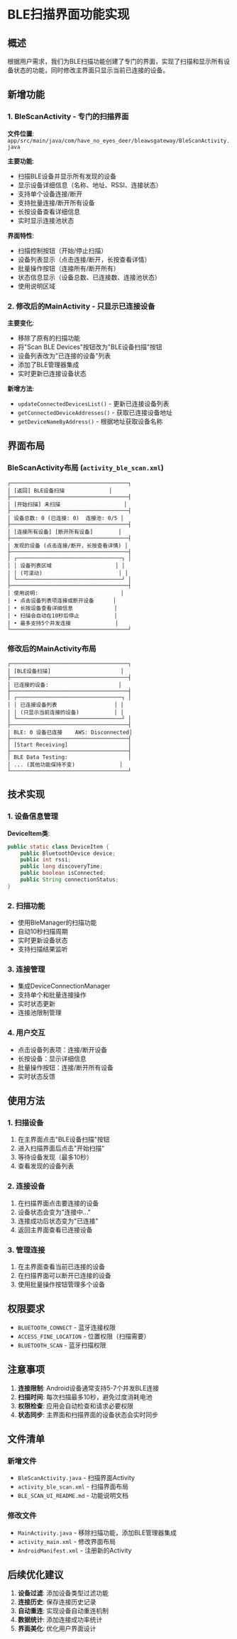 # BLE扫描界面功能实现

## 概述

根据用户需求，我们为BLE扫描功能创建了专门的界面，实现了扫描和显示所有设备状态的功能，同时修改主界面只显示当前已连接的设备。

## 新增功能

### 1. BleScanActivity - 专门的扫描界面

**文件位置**: `app/src/main/java/com/have_no_eyes_deer/bleawsgateway/BleScanActivity.java`

**主要功能**:
- 扫描BLE设备并显示所有发现的设备
- 显示设备详细信息（名称、地址、RSSI、连接状态）
- 支持单个设备连接/断开
- 支持批量连接/断开所有设备
- 长按设备查看详细信息
- 实时显示连接池状态

**界面特性**:
- 扫描控制按钮（开始/停止扫描）
- 设备列表显示（点击连接/断开，长按查看详情）
- 批量操作按钮（连接所有/断开所有）
- 状态信息显示（设备总数、已连接数、连接池状态）
- 使用说明区域

### 2. 修改后的MainActivity - 只显示已连接设备

**主要变化**:
- 移除了原有的扫描功能
- 将"Scan BLE Devices"按钮改为"BLE设备扫描"按钮
- 设备列表改为"已连接的设备"列表
- 添加了BLE管理器集成
- 实时更新已连接设备状态

**新增方法**:
- `updateConnectedDevicesList()` - 更新已连接设备列表
- `getConnectedDeviceAddresses()` - 获取已连接设备地址
- `getDeviceNameByAddress()` - 根据地址获取设备名称

## 界面布局

### BleScanActivity布局 (`activity_ble_scan.xml`)

```
┌─────────────────────────────────────┐
│ [返回] BLE设备扫描              │
├─────────────────────────────────────┤
│ [开始扫描] 未扫描                    │
├─────────────────────────────────────┤
│ 设备总数: 0 (已连接: 0)  连接池: 0/5 │
├─────────────────────────────────────┤
│ [连接所有设备] [断开所有设备]        │
├─────────────────────────────────────┤
│ 发现的设备 (点击连接/断开，长按查看详情) │
├─────────────────────────────────────┤
│ ┌─────────────────────────────────┐ │
│ │ 设备列表区域                    │ │
│ │ (可滚动)                        │ │
│ └─────────────────────────────────┘ │
├─────────────────────────────────────┤
│ 使用说明:                          │
│ • 点击设备列表项连接或断开设备      │
│ • 长按设备查看详细信息             │
│ • 扫描会自动在10秒后停止           │
│ • 最多支持5个并发连接              │
└─────────────────────────────────────┘
```

### 修改后的MainActivity布局

```
┌─────────────────────────────────────┐
│ [BLE设备扫描]                      │
├─────────────────────────────────────┤
│ 已连接的设备:                      │
├─────────────────────────────────────┤
│ ┌─────────────────────────────────┐ │
│ │ 已连接设备列表                  │ │
│ │ (只显示当前连接的设备)           │ │
│ └─────────────────────────────────┘ │
├─────────────────────────────────────┤
│ BLE: 0 设备已连接    AWS: Disconnected│
├─────────────────────────────────────┤
│ [Start Receiving]                   │
├─────────────────────────────────────┤
│ BLE Data Testing:                   │
│ ... (其他功能保持不变)              │
└─────────────────────────────────────┘
```

## 技术实现

### 1. 设备信息管理

**DeviceItem类**:
```java
public static class DeviceItem {
    public BluetoothDevice device;
    public int rssi;
    public long discoveryTime;
    public boolean isConnected;
    public String connectionStatus;
}
```

### 2. 扫描功能

- 使用BleManager的扫描功能
- 自动10秒扫描周期
- 实时更新设备状态
- 支持扫描结果监听

### 3. 连接管理

- 集成DeviceConnectionManager
- 支持单个和批量连接操作
- 实时状态更新
- 连接池限制管理

### 4. 用户交互

- 点击设备列表项：连接/断开设备
- 长按设备：显示详细信息
- 批量操作按钮：连接/断开所有设备
- 实时状态反馈

## 使用方法

### 1. 扫描设备
1. 在主界面点击"BLE设备扫描"按钮
2. 进入扫描界面后点击"开始扫描"
3. 等待设备发现（最多10秒）
4. 查看发现的设备列表

### 2. 连接设备
1. 在扫描界面点击要连接的设备
2. 设备状态会变为"连接中..."
3. 连接成功后状态变为"已连接"
4. 返回主界面查看已连接设备

### 3. 管理连接
1. 在主界面查看当前已连接的设备
2. 在扫描界面可以断开已连接的设备
3. 使用批量操作按钮管理多个设备

## 权限要求

- `BLUETOOTH_CONNECT` - 蓝牙连接权限
- `ACCESS_FINE_LOCATION` - 位置权限（扫描需要）
- `BLUETOOTH_SCAN` - 蓝牙扫描权限

## 注意事项

1. **连接限制**: Android设备通常支持5-7个并发BLE连接
2. **扫描时间**: 每次扫描最多10秒，避免过度消耗电池
3. **权限检查**: 应用会自动检查和请求必要权限
4. **状态同步**: 主界面和扫描界面的设备状态会实时同步

## 文件清单

### 新增文件
- `BleScanActivity.java` - 扫描界面Activity
- `activity_ble_scan.xml` - 扫描界面布局
- `BLE_SCAN_UI_README.md` - 功能说明文档

### 修改文件
- `MainActivity.java` - 移除扫描功能，添加BLE管理器集成
- `activity_main.xml` - 修改界面布局
- `AndroidManifest.xml` - 注册新的Activity

## 后续优化建议

1. **设备过滤**: 添加设备类型过滤功能
2. **连接历史**: 保存连接历史记录
3. **自动重连**: 实现设备自动重连机制
4. **数据统计**: 添加连接成功率统计
5. **界面美化**: 优化用户界面设计 